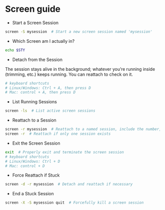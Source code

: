 # Screen guide

- Start a Screen Session
```bash
screen -S mysession  # Start a new screen session named 'mysession'
```

- Which Screen am I actually in?
```bash
echo $STY
```

- Detach from the Session

The session stays alive in the background; whatever you’re running inside (trimming, etc.) keeps running. You can reattach to check on it.  

```bash
# keyboard shortcuts
# Linux/Windows: Ctrl + A, then press D
# Mac: control + A, then press D
```

- List Running Sessions
```bash
screen -ls  # List active screen sessions
```

- Reattach to a Session
```bash
screen -r mysession  # Reattach to a named session, include the number, if any before the name <num.name>
screen -r  # Reattach if only one session exists
```

- Exit the Screen Session
```bash
exit  # Properly exit and terminate the screen session
# keyboard shortcuts
# Linux/Windows: Ctrl + D
# Mac: control + D
```

- Force Reattach if Stuck
```bash
screen -d -r mysession  # Detach and reattach if necessary
```

- End a Stuck Session
```bash
screen -X -S mysession quit  # Forcefully kill a screen session
```
